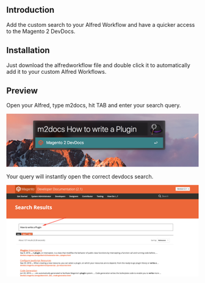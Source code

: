 Introduction
------------

Add the custom search to your Alfred Workflow and have a quicker access to the Magento 2 DevDocs. 

Installation
------------

Just download the alfredworkflow file and double click it to automatically add it to your custom Alfred Workflows.

Preview
-------

Open your Alfred, type m2docs, hit TAB and enter your search query.

![alt tag](https://raw.githubusercontent.com/DavidLambauer/Alfred-Workflow-Magento-2-DevDocs-Search/master/Preview%20Images/preview-input.png)

Your query will instantly open the correct devdocs search.

![alt tag](https://raw.githubusercontent.com/DavidLambauer/Alfred-Workflow-Magento-2-DevDocs-Search/master/Preview%20Images/preview-result.png)
